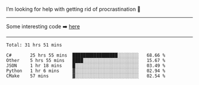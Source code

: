 I’m looking for help with getting rid of procrastination 🤔

-----

Some interesting code :arrow_right: [here](https://github.com/zhen8838/playground)

-----

<!--START_SECTION:waka-->
```text
Total: 31 hrs 51 mins

C#       25 hrs 55 mins  █████████████████░░░░░░░░   68.66 % 
Other    5 hrs 55 mins   ████░░░░░░░░░░░░░░░░░░░░░   15.67 % 
JSON     1 hr 18 mins    █░░░░░░░░░░░░░░░░░░░░░░░░   03.49 % 
Python   1 hr 6 mins     ▓░░░░░░░░░░░░░░░░░░░░░░░░   02.94 % 
CMake    57 mins         ▓░░░░░░░░░░░░░░░░░░░░░░░░   02.54 % 
```
<!--END_SECTION:waka-->

<!--
**zhen8838/zhen8838** is a ✨ _special_ ✨ repository because its `README.md` (this file) appears on your GitHub profile.

Here are some ideas to get you started:

- 🔭 I’m currently working on ...
- 🌱 I’m currently learning ...
- 👯 I’m looking to collaborate on ...
 ...
- 💬 Ask me about ...
- 📫 How to reach me: ...
- 😄 Pronouns: ...
- ⚡ Fun fact: ...
-->
